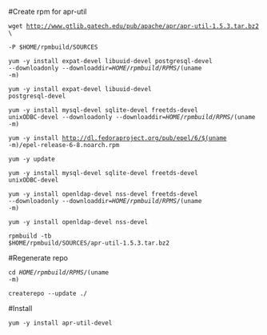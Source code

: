 #Create rpm for apr-util

<code>wget http://www.gtlib.gatech.edu/pub/apache/apr/apr-util-1.5.3.tar.bz2 \ </code>

<code>-P $HOME/rpmbuild/SOURCES</code>

<code>yum -y install expat-devel libuuid-devel postgresql-devel --downloadonly --downloaddir=$HOME/rpmbuild/RPMS/$(uname -m)</code>

<code>yum -y install expat-devel libuuid-devel postgresql-devel</code>

<code>yum -y install mysql-devel sqlite-devel freetds-devel unixODBC-devel --downloadonly --downloaddir=$HOME/rpmbuild/RPMS/$(uname -m)</code>

<code>yum -y install http://dl.fedoraproject.org/pub/epel/6/$(uname -m)/epel-release-6-8.noarch.rpm</code>

<code>yum -y update</code>

<code>yum -y install mysql-devel sqlite-devel freetds-devel unixODBC-devel</code>

<code>yum -y install openldap-devel nss-devel freetds-devel --downloadonly --downloaddir=$HOME/rpmbuild/RPMS/$(uname -m)</code>

<code>yum -y install openldap-devel nss-devel</code>

<code>rpmbuild -tb $HOME/rpmbuild/SOURCES/apr-util-1.5.3.tar.bz2</code>

#Regenerate repo

<code>cd $HOME/rpmbuild/RPMS/$(uname -m)</code>

<code>createrepo --update ./</code>

#Install

<code>yum -y install apr-util-devel</code>
